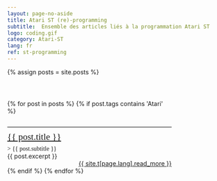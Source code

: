 ```yaml
---
layout: page-no-aside
title: Atari ST (re)-programming
subtitle:  Ensemble des articles liés à la programmation Atari ST
logo: coding.gif
category: Atari-ST
lang: fr
ref: st-programming
---
```



{% assign posts = site.posts %}
<div id="left">
<div class="posts" style="margin-top : 4em; width : 75%">
    {% for post in posts %}
    {% if post.tags contains 'Atari' %}
    <div style="margin-top: 2em; border-top : solid black 1px">
        <div style="font-size : 1.5em; font-family : 'atari'; margin-top : 0.5em;"> <a href="{{ site.baseurl }}{{ post.url }}">{{ post.title }}</a></div>
        <div style="font-family : 'volter'; margin-top : 0.5em">> {{ post.subtitle }}</div>
        <div>{{ post.excerpt }}</div>  
        <div class="read-more" style="text-align : right"><a href="{{ site.baseurl }}{{ post.url }}" >{{ site.t[page.lang].read_more }}</a></div>
    </div>              
    {% endif %}
    {% endfor %}
</div>
</div>